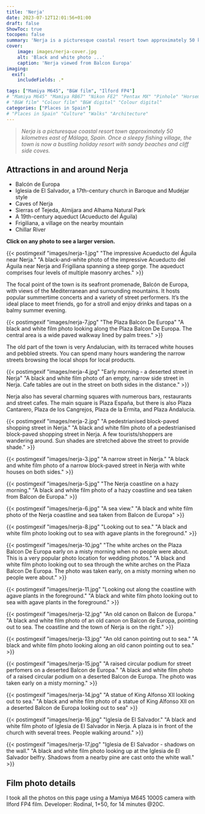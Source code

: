 ```yaml
---
title: 'Nerja'
date: 2023-07-12T12:01:56+01:00
draft: false
ShowToc: true
tocopen: false
summary: 'Nerja is a picturesque coastal resort town approximately 50 kilometres east of Málaga, Spain. 16 film photos shot on Ilford FP4 with a Mamiya M645'
cover:
    image: images/nerja-cover.jpg
    alt: 'Black and white photo ...'
    caption: 'Nerja viewed from Balcon Europa'
imaging:
  exif:
    includeFields: .*

tags: ["Mamiya M645", "B&W film", "Ilford FP4"]
# "Mamiya M645" "Mamiya RB67" "Nikon FE2" "Pentax MX" "Pinhole" "Horseman VH-R" "Zeis Ikon Ikoflex"
# "B&W film" "Colour film" "B&W digital" "Colour digital"
categories: ["Places in Spain"]
# "Places in Spain" "Culture" "Walks" "Architecture"
---
```

> *Nerja is a picturesque coastal resort town approximately 50 kilometres east of Málaga, Spain. Once a sleepy fishing village, the town is now a bustling holiday resort with sandy beaches and cliff side coves.*
## Attractions in and around Nerja
- Balcón de Europa
- Iglesia de El Salvador, a 17th-century church in Baroque and Mudéjar style
- Caves of Nerja
- Sierras of Tejeda, Almijara and Alhama Natural Park
- A 19th-century aqueduct (Acueducto del Águila)
- Frigiliana, a village on the nearby mountain
- Chillar River

**Click on any photo to see a larger version.**

{{< postimgexif "images/nerja-1.jpg" 
"The impressive Acueducto del Águila near Nerja." 
"A black-and-white photo of the impressive Acueducto del Águila near Nerja and Frigiliana spanning a steep gorge. The aqueduct comprises four levels of multiple masonry arches." >}}

The focal point of the town is its seafront promenade, Balcón de Europa, with views of the Mediterranean and surrounding mountains. It hosts popular summertime concerts and a variety of street performers. It’s the ideal place to meet friends, go for a stroll and enjoy drinks and tapas on a balmy summer evening.

{{< postimgexif "images/nerja-7.jpg" 
"The Plaza Balcon De Europa" 
"A black and white film photo looking along the Plaza Balcon De Europa. The central area is a wide paved walkway lined by palm trees." >}}

The old part of the town is very Andalucian, with its terraced white houses and pebbled streets. You can spend many hours wandering the narrow streets browsing the local shops for local products.

{{< postimgexif "images/nerja-4.jpg" 
"Early morning - a deserted street in Nerja" 
"A black and white film photo of an empty, narrow side street in Nerja. Cafe tables are out in the street on both sides in the distance." >}}

Nerja also has several charming squares with numerous bars, restaurants and street cafes. The main square is Plaza España, but there is also Plaza Cantarero, Plaza de los Cangrejos, Plaza de la Ermita, and Plaza Andalucía.

{{< postimgexif "images/nerja-2.jpg" "A pedestrianised block-paved shopping street in Nerja." "A black and white film photo of a pedestrianised block-paved shopping street in Nerja. A few tourists/shoppers are wandering around. Sun shades are stretched above the street to provide shade." >}}

{{< postimgexif "images/nerja-3.jpg" "A narrow street in Nerja." "A black and white film photo of a narrow block-paved street in Nerja with white houses on both sides." >}}

{{< postimgexif "images/nerja-5.jpg" "The Nerja coastline on a hazy morning." "A black and white film photo of a hazy coastline and sea taken from Balcon de Europa." >}}

{{< postimgexif "images/nerja-6.jpg" "A sea view." "A black and white film photo of the Nerja coastline and sea taken from Balcon de Europa" >}}

{{< postimgexif "images/nerja-8.jpg" "Looking out to sea." "A black and white film photo looking out to sea with agave plants in the foreground." >}}

{{< postimgexif "images/nerja-10.jpg" "The white arches on the Plaza Balcon De Europa early on a misty morning when no people were about. This is a very popular photo location for wedding photos." "A black and white film photo looking out to sea through the white arches on the Plaza Balcon De Europa. The photo was taken early, on a misty morning when no people were about." >}}

{{< postimgexif "images/nerja-11.jpg" "Looking out along the coastline with agave plants in the foreground." "A black and white film photo looking out to sea with agave plants in the foreground." >}}

{{< postimgexif "images/nerja-12.jpg" "An old canon on Balcon de Europa." "A black and white film photo of an old canon on Balcon de Europa, pointing out to sea. The coastline and the town of Nerja is on the right." >}}

{{< postimgexif "images/nerja-13.jpg" 
"An old canon pointing out to sea." 
"A black and white film photo looking along an old canon pointing out to sea." >}}

{{< postimgexif "images/nerja-15.jpg" 
"A raised circular podium for street perfomers on a deserted Balcon de Europa." 
"A black and white film photo of a raised circular podium on a deserted Balcon de Europa. The photo was taken early on a misty morning." >}}

{{< postimgexif "images/nerja-14.jpg" 
"A statue of King Alfonso XII looking out to sea." 
"A black and white film photo of a statue of King Alfonso XII on a deserted Balcon de Europa looking out to sea" >}}

{{< postimgexif "images/nerja-16.jpg" 
"Iglesia de El Salvador." 
"A black and white film photo of Iglesia de El Salvador in Nerja. A plaza is in front of the church with several trees. People walking around." >}}

{{< postimgexif "images/nerja-17.jpg" 
"Iglesia de El Salvador - shadows on the wall." 
"A black and white film photo looking up at the Iglesia de El Salvador belfry. Shadows from a nearby pine are cast onto the white wall." >}}

## Film photo details

I took all the photos on this page using a Mamiya M645 1000S camera with Ilford FP4 film. Developer: Rodinal, 1+50, for 14 minutes @20C.
